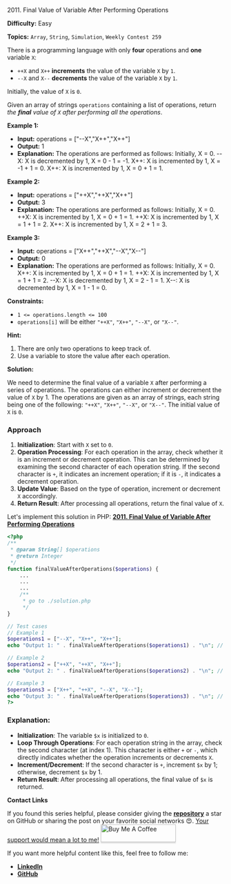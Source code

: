 2011\. Final Value of Variable After Performing Operations

**Difficulty:** Easy

**Topics:** `Array`, `String`, `Simulation`, `Weekly Contest 259`

There is a programming language with only **four** operations and **one** variable `X`:

- `++X` and `X++` **increments** the value of the variable `X` by `1`.
- `--X` and `X--` **decrements** the value of the variable `X` by `1`.

Initially, the value of `X` is `0`.

Given an array of strings `operations` containing a list of operations, return _the **final** value of `X` after performing all the operations_.

**Example 1:**

- **Input:** operations = ["--X","X++","X++"]
- **Output:** 1
- **Explanation:** The operations are performed as follows:
  Initially, X = 0.
  --X: X is decremented by 1, X =  0 - 1 = -1.
  X++: X is incremented by 1, X = -1 + 1 =  0.
  X++: X is incremented by 1, X =  0 + 1 =  1.

**Example 2:**

- **Input:** operations = ["++X","++X","X++"]
- **Output:** 3
- **Explanation:** The operations are performed as follows:
  Initially, X = 0.
  ++X: X is incremented by 1, X = 0 + 1 = 1.
  ++X: X is incremented by 1, X = 1 + 1 = 2.
  X++: X is incremented by 1, X = 2 + 1 = 3.

**Example 3:**

- **Input:** operations = ["X++","++X","--X","X--"]
- **Output:** 0
- **Explanation:** The operations are performed as follows:
  Initially, X = 0.
  X++: X is incremented by 1, X = 0 + 1 = 1.
  ++X: X is incremented by 1, X = 1 + 1 = 2.
  --X: X is decremented by 1, X = 2 - 1 = 1.
  X--: X is decremented by 1, X = 1 - 1 = 0.

**Constraints:**

- `1 <= operations.length <= 100`
- `operations[i]` will be either `"++X"`, `"X++"`, `"--X"`, or `"X--"`.



**Hint:**
1. There are only two operations to keep track of.
2. Use a variable to store the value after each operation.






**Solution:**

We need to determine the final value of a variable `X` after performing a series of operations. The operations can either increment or decrement the value of `X` by 1. The operations are given as an array of strings, each string being one of the following: `"++X"`, `"X++"`, `"--X"`, or `"X--"`. The initial value of `X` is `0`.

### Approach
1. **Initialization**: Start with `X` set to `0`.
2. **Operation Processing**: For each operation in the array, check whether it is an increment or decrement operation. This can be determined by examining the second character of each operation string. If the second character is `+`, it indicates an increment operation; if it is `-`, it indicates a decrement operation.
3. **Update Value**: Based on the type of operation, increment or decrement `X` accordingly.
4. **Return Result**: After processing all operations, return the final value of `X`.

Let's implement this solution in PHP: **[2011. Final Value of Variable After Performing Operations](https://github.com/mah-shamim/leet-code-in-php/tree/main/algorithms/002011-final-value-of-variable-after-performing-operations/solution.php)**

```php
<?php
/**
 * @param String[] $operations
 * @return Integer
 */
function finalValueAfterOperations($operations) {
    ...
    ...
    ...
    /**
     * go to ./solution.php
     */
}

// Test cases
// Example 1
$operations1 = ["--X", "X++", "X++"];
echo "Output 1: " . finalValueAfterOperations($operations1) . "\n"; // Expected: 1

// Example 2
$operations2 = ["++X", "++X", "X++"];
echo "Output 2: " . finalValueAfterOperations($operations2) . "\n"; // Expected: 3

// Example 3
$operations3 = ["X++", "++X", "--X", "X--"];
echo "Output 3: " . finalValueAfterOperations($operations3) . "\n"; // Expected: 0
?>
```

### Explanation:

- **Initialization**: The variable `$x` is initialized to `0`.
- **Loop Through Operations**: For each operation string in the array, check the second character (at index 1). This character is either `+` or `-`, which directly indicates whether the operation increments or decrements `X`.
- **Increment/Decrement**: If the second character is `+`, increment `$x` by 1; otherwise, decrement `$x` by 1.
- **Return Result**: After processing all operations, the final value of `$x` is returned.


**Contact Links**

If you found this series helpful, please consider giving the **[repository](https://github.com/mah-shamim/leet-code-in-php)** a star on GitHub or sharing the post on your favorite social networks 😍. [Your support would mean a lot to me!](https://jackaltimer.com/hzk8jsphf8?key=5ba736283dafd7f94a84865e3cc3d775)
<a href="https://buymeacoffee.com/mah.shamim" target="_blank"><img src="https://www.buymeacoffee.com/assets/img/custom_images/orange_img.png" alt="Buy Me A Coffee" style="height: 41px !important;width: 174px !important;box-shadow: 0px 3px 2px 0px rgba(190, 190, 190, 0.5) !important;-webkit-box-shadow: 0px 3px 2px 0px rgba(190, 190, 190, 0.5) !important;" ></a>

If you want more helpful content like this, feel free to follow me:

- **[LinkedIn](https://www.linkedin.com/in/arifulhaque/)**
- **[GitHub](https://github.com/mah-shamim)**